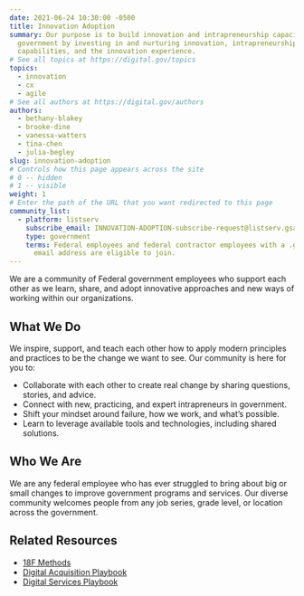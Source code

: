 ```yaml
---
date: 2021-06-24 10:30:00 -0500
title: Innovation Adoption
summary: Our purpose is to build innovation and intrapreneurship capacity across
  government by investing in and nurturing innovation, intrapreneurship
  capabilities, and the innovation experience.
# See all topics at https://digital.gov/topics
topics:
  - innovation
  - cx
  - agile
# See all authors at https://digital.gov/authors
authors:
  - bethany-blakey
  - brooke-dine
  - vanessa-watters
  - tina-chen
  - julia-begley
slug: innovation-adoption
# Controls how this page appears across the site
# 0 -- hidden
# 1 -- visible
weight: 1
# Enter the path of the URL that you want redirected to this page
community_list:
  - platform: listserv
    subscribe_email: INNOVATION-ADOPTION-subscribe-request@listserv.gsa.gov
    type: government
    terms: Federal employees and federal contractor employees with a .gov or .mil
      email address are eligible to join.
---
```

We are a community of Federal government employees who support each other as we learn, share, and adopt innovative approaches and new ways of working within our organizations.

## What We Do

We inspire, support, and teach each other how to apply modern principles and practices to be the change we want to see. Our community is here for you to: 

* Collaborate with each other to   create real change by sharing questions, stories, and advice.
* Connect with new, practicing, and expert intrapreneurs in government. 
* Shift your mindset around failure, how we work, and what’s possible.
* Learn to leverage available tools and technologies, including shared solutions.

## Who We Are

We are any federal employee who has ever struggled to bring about big or small changes to improve government programs and services. Our diverse community welcomes people from any job series, grade level, or location across the government. 

## Related Resources

* [18F Methods](https://methods.18f.gov/)
* [Digital Acquisition Playbook](https://digital.gov/topics/digital-acquisition-playbook/)
* [Digital Services Playbook](https://digital.gov/topics/digital-services-playbook/)
